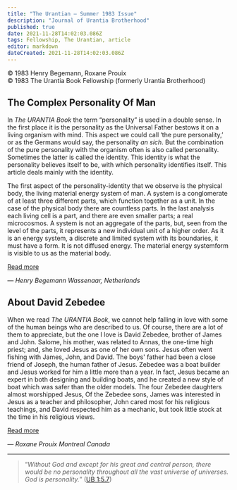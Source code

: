 ```yaml
---
title: "The Urantian — Summer 1983 Issue"
description: "Journal of Urantia Brotherhood"
published: true
date: 2021-11-28T14:02:03.086Z
tags: Fellowship, The Urantian, article
editor: markdown
dateCreated: 2021-11-28T14:02:03.086Z
---
```


<p class="v-card v-sheet theme--light grey lighten-3 px-2">© 1983 Henry Begemann, Roxane Prouix<br>© 1983 The Urantia Book Fellowship (formerly Urantia Brotherhood)</p>

## The Complex Personality Of Man

In _The URANTIA Book_ the term “personality” is used in a double sense. In the first place it is the personality as the Universal Father bestows it on a living organism with mind. This aspect we could call ‘the pure personality,’ or as the Germans would say, the personality _an sich_. But the combination of the pure personality with the organism often is also called personality. Sometimes the latter is called the identity. This identity is what the personality believes itself to be, with which personality identifies itself. This article deals mainly with the identity.

The first aspect of the personality-identity that we observe is the physical body, the living material energy system of man. A system is a conglomerate of at least three different parts, which function together as a unit. In the case of the physical body there are countless parts. In the last analysis each living cell is a part, and there are even smaller parts; a real microcosmos. A system is not an aggregate of the parts, but, seen from the level of the parts, it represents a new individual unit of a higher order. As it is an energy system, a discrete and limited system with its boundaries, it must have a form. It is not diffused energy. The material energy systemform is visible to us as the material body.

[Read more](/en/article/Henry_Begemann/The_complex_personality_of_man)

— _Henry Begemann_
_Wassenaar, Netherlands_

## About David Zebedee

When we read _The URANTIA Book_, we cannot help falling in love with some of the human beings who are described to us. Of course, there are a lot of them to appreciate, but the one I love is David Zebedee, brother of James and John. Salome, his mother, was related to Annas, the one-time high priest; and, she loved Jesus as one of her own sons. Jesus often went fishing with James, John, and David. The boys' father had been a close friend of Joseph, the human father of Jesus. Zebedee was a boat builder and Jesus worked for him a little more than a year. In fact, Jesus became an expert in both designing and building boats, and he created a new style of boat which was safer than the older models. The four Zebedee daughters almost worshipped Jesus, Of the Zebedee sons, James was interested in Jesus as a teacher and philosopher, John cared most for his religious teachings, and David respected him as a mechanic, but took little stock at the time in his religious views.

[Read more](/en/article/Roxane_Prouix/About_David_Zebedee)

— _Roxane Prouix_ 
_Montreal Canada_

---

> “_Without God and except for his great and central person, there would be no personality throughout all the vast universe of universes. God is personality._” ([UB 1:5.7](/en/The_Urantia_Book/1#p5_7))

